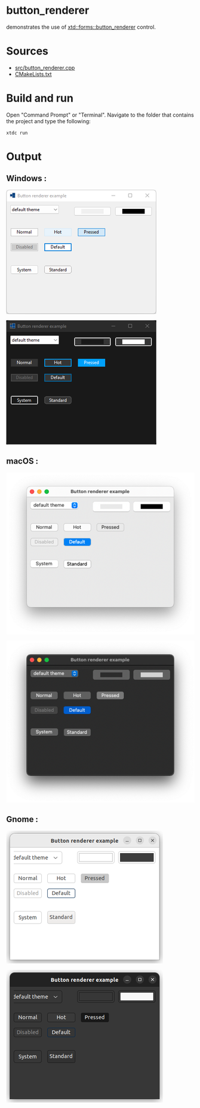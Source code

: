 # button_renderer

demonstrates the use of [xtd::forms::button_renderer](../../../../src/xtd.forms/include/xtd/forms/button_renderer.h) control.

# Sources

* [src/button_renderer.cpp](src/button_renderer.cpp)
* [CMakeLists.txt](CMakeLists.txt)

# Build and run

Open "Command Prompt" or "Terminal". Navigate to the folder that contains the project and type the following:

```shell
xtdc run
```

# Output

## Windows :

![Screenshot](../../../../docs/pictures/examples/button_renderer_w.png)

![Screenshot](../../../../docs/pictures/examples/button_renderer_wd.png)

## macOS :

![Screenshot](../../../../docs/pictures/examples/button_renderer_m.png)

![Screenshot](../../../../docs/pictures/examples/button_renderer_md.png)

## Gnome :

![Screenshot](../../../../docs/pictures/examples/button_renderer_g.png)

![Screenshot](../../../../docs/pictures/examples/button_renderer_gd.png)
